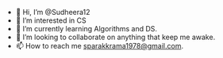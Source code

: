- 👋 Hi, I’m @Sudheera12
- 👀 I’m interested in CS
- 🌱 I’m currently learning Algorithms and DS.
- 💞️ I’m looking to collaborate on anything that keep me awake.
- 📫 How to reach me sparakkrama1978@gmail.com.

<!---
Sudheera12/Sudheera12 is a ✨ special ✨ repository because its `README.md` (this file) appears on your GitHub profile.
You can click the Preview link to take a look at your changes.
--->
